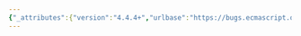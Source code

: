 ```yaml
---
{"_attributes":{"version":"4.4.4+","urlbase":"https://bugs.ecmascript.org/","maintainer":"dherman@mozilla.com"},"bug":{"bug_id":2233,"creation_ts":"2013-11-12 03:57:00 -0800","short_desc":"Static Semantics: Tail Position missing return value","delta_ts":"2014-08-07 14:32:43 -0700","product":"Draft for 6th Edition","component":"technical issue","version":"Rev 21: November 8, 2013 Draft","rep_platform":"All","op_sys":"All","bug_status":"RESOLVED","resolution":"FIXED","priority":"Normal","bug_severity":"minor","everconfirmed":true,"reporter":{"uid":"b.swierczynski","name":"Bartek Swierczynski"},"assigned_to":{"uid":"allen","name":"Allen Wirfs-Brock"},"long_desc":[{"commentid":6667,"comment_count":0,"who":{"uid":"b.swierczynski","name":"Bartek Swierczynski"},"bug_when":"2013-11-12 03:57:58 -0800","thetext":"In '14.6.1 Static Semantics: Tail Position', the last step is:\n\n> 6. Let has be HasProductionInTailPosition of body with argument nonterminal.\n\nIt defines the 'has' variable, but the variable is never returned as it is the last step of Tail Position. In other steps, Tail Position returns true or false.\n\nIt looks like we should either return 'has' in another step (7th) or step 6 should be modified to return the value of the HasProductionInTailPosition invocation."},{"commentid":9719,"comment_count":1,"who":{"uid":"allen","name":"Allen Wirfs-Brock"},"bug_when":"2014-08-07 14:32:43 -0700","thetext":"this was fixed sometime prior to rev25"}]}}
---
```

